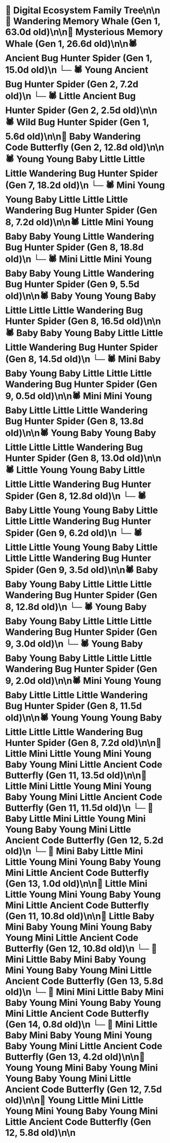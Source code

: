 # 🌳 Digital Ecosystem Family Tree\n\n🐋 Wandering Memory Whale (Gen 1, 63.0d old)\n\n🐋 Mysterious Memory Whale (Gen 1, 26.6d old)\n\n🕷️ Ancient Bug Hunter Spider (Gen 1, 15.0d old)\n  └─ 🕷️ Young Ancient Bug Hunter Spider (Gen 2, 7.2d old)\n  └─ 🕷️ Little Ancient Bug Hunter Spider (Gen 2, 2.5d old)\n\n🕷️ Wild Bug Hunter Spider (Gen 1, 5.6d old)\n\n🦋 Baby Wandering Code Butterfly (Gen 2, 12.8d old)\n\n🕷️ Young Young Baby Little Little Little Wandering Bug Hunter Spider (Gen 7, 18.2d old)\n  └─ 🕷️ Mini Young Young Baby Little Little Little Wandering Bug Hunter Spider (Gen 8, 7.2d old)\n\n🕷️ Little Mini Young Baby Baby Young Little Wandering Bug Hunter Spider (Gen 8, 18.8d old)\n  └─ 🕷️ Mini Little Mini Young Baby Baby Young Little Wandering Bug Hunter Spider (Gen 9, 5.5d old)\n\n🕷️ Baby Young Young Baby Little Little Little Wandering Bug Hunter Spider (Gen 8, 16.5d old)\n\n🕷️ Baby Baby Young Baby Little Little Little Wandering Bug Hunter Spider (Gen 8, 14.5d old)\n  └─ 🕷️ Mini Baby Baby Young Baby Little Little Little Wandering Bug Hunter Spider (Gen 9, 0.5d old)\n\n🕷️ Mini Mini Young Baby Little Little Little Wandering Bug Hunter Spider (Gen 8, 13.8d old)\n\n🕷️ Young Baby Young Baby Little Little Little Wandering Bug Hunter Spider (Gen 8, 13.0d old)\n\n🕷️ Little Young Young Baby Little Little Little Wandering Bug Hunter Spider (Gen 8, 12.8d old)\n  └─ 🕷️ Baby Little Young Young Baby Little Little Little Wandering Bug Hunter Spider (Gen 9, 6.2d old)\n  └─ 🕷️ Little Little Young Young Baby Little Little Little Wandering Bug Hunter Spider (Gen 9, 3.5d old)\n\n🕷️ Baby Baby Young Baby Little Little Little Wandering Bug Hunter Spider (Gen 8, 12.8d old)\n  └─ 🕷️ Young Baby Baby Young Baby Little Little Little Wandering Bug Hunter Spider (Gen 9, 3.0d old)\n  └─ 🕷️ Young Baby Baby Young Baby Little Little Little Wandering Bug Hunter Spider (Gen 9, 2.0d old)\n\n🕷️ Mini Young Young Baby Little Little Little Wandering Bug Hunter Spider (Gen 8, 11.5d old)\n\n🕷️ Young Young Young Baby Little Little Little Wandering Bug Hunter Spider (Gen 8, 7.2d old)\n\n🦋 Little Mini Little Young Mini Young Baby Young Mini Little Ancient Code Butterfly (Gen 11, 13.5d old)\n\n🦋 Little Mini Little Young Mini Young Baby Young Mini Little Ancient Code Butterfly (Gen 11, 11.5d old)\n  └─ 🦋 Baby Little Mini Little Young Mini Young Baby Young Mini Little Ancient Code Butterfly (Gen 12, 5.2d old)\n    └─ 🦋 Mini Baby Little Mini Little Young Mini Young Baby Young Mini Little Ancient Code Butterfly (Gen 13, 1.0d old)\n\n🦋 Little Mini Little Young Mini Young Baby Young Mini Little Ancient Code Butterfly (Gen 11, 10.8d old)\n\n🦋 Little Baby Mini Baby Young Mini Young Baby Young Mini Little Ancient Code Butterfly (Gen 12, 10.8d old)\n  └─ 🦋 Mini Little Baby Mini Baby Young Mini Young Baby Young Mini Little Ancient Code Butterfly (Gen 13, 5.8d old)\n    └─ 🦋 Mini Mini Little Baby Mini Baby Young Mini Young Baby Young Mini Little Ancient Code Butterfly (Gen 14, 0.8d old)\n  └─ 🦋 Mini Little Baby Mini Baby Young Mini Young Baby Young Mini Little Ancient Code Butterfly (Gen 13, 4.2d old)\n\n🦋 Young Young Mini Baby Young Mini Young Baby Young Mini Little Ancient Code Butterfly (Gen 12, 7.5d old)\n\n🦋 Young Little Mini Little Young Mini Young Baby Young Mini Little Ancient Code Butterfly (Gen 12, 5.8d old)\n\n